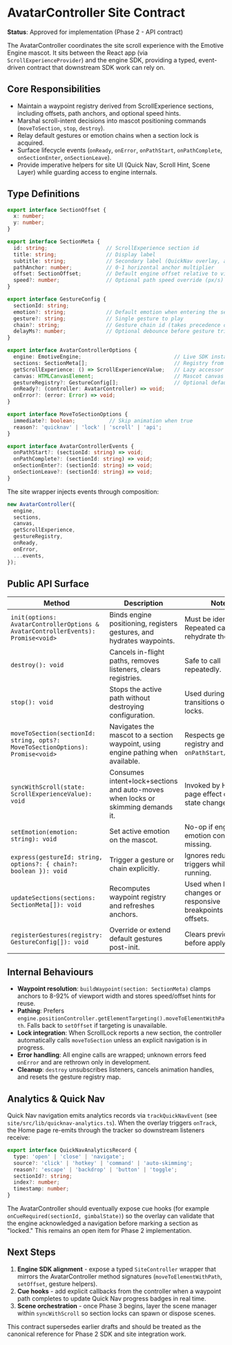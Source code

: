﻿# AvatarController Site Contract

**Status**: Approved for implementation (Phase 2 - API contract)

The AvatarController coordinates the site scroll experience with the Emotive Engine mascot. It sits between the React app (via `ScrollExperienceProvider`) and the engine SDK, providing a typed, event-driven contract that downstream SDK work can rely on.

## Core Responsibilities

- Maintain a waypoint registry derived from ScrollExperience sections, including offsets, path anchors, and optional speed hints.
- Marshal scroll-intent decisions into mascot positioning commands (`moveToSection`, `stop`, `destroy`).
- Relay default gestures or emotion chains when a section lock is acquired.
- Surface lifecycle events (`onReady`, `onError`, `onPathStart`, `onPathComplete`, `onSectionEnter`, `onSectionLeave`).
- Provide imperative helpers for site UI (Quick Nav, Scroll Hint, Scene Layer) while guarding access to engine internals.

## Type Definitions

```ts
export interface SectionOffset {
  x: number;
  y: number;
}

export interface SectionMeta {
  id: string;                   // ScrollExperience section id
  title: string;                // Display label
  subtitle: string;             // Secondary label (QuickNav overlay, analytics)
  pathAnchor: number;           // 0-1 horizontal anchor multiplier
  offset: SectionOffset;        // Default engine offset relative to viewport
  speed?: number;               // Optional path speed override (px/s)
}

export interface GestureConfig {
  sectionId: string;
  emotion?: string;             // Default emotion when entering the section
  gesture?: string;             // Single gesture to play
  chain?: string;               // Gesture chain id (takes precedence over `gesture`)
  delayMs?: number;             // Optional debounce before gesture trigger
}

export interface AvatarControllerOptions {
  engine: EmotiveEngine;                              // Live SDK instance
  sections: SectionMeta[];                            // Registry from ScrollExperienceProvider
  getScrollExperience: () => ScrollExperienceValue;   // Lazy accessor to latest intent/lock state
  canvas: HTMLCanvasElement;                          // Mascot canvas element
  gestureRegistry?: GestureConfig[];                  // Optional default gestures per section
  onReady?: (controller: AvatarController) => void;
  onError?: (error: Error) => void;
}

export interface MoveToSectionOptions {
  immediate?: boolean;           // Skip animation when true
  reason?: 'quicknav' | 'lock' | 'scroll' | 'api';
}

export interface AvatarControllerEvents {
  onPathStart?: (sectionId: string) => void;
  onPathComplete?: (sectionId: string) => void;
  onSectionEnter?: (sectionId: string) => void;
  onSectionLeave?: (sectionId: string) => void;
}
```

The site wrapper injects events through composition:

```ts
new AvatarController({
  engine,
  sections,
  canvas,
  getScrollExperience,
  gestureRegistry,
  onReady,
  onError,
  ...events,
});
```

## Public API Surface

| Method | Description | Notes |
| --- | --- | --- |
| `init(options: AvatarControllerOptions & AvatarControllerEvents): Promise<void>` | Binds engine positioning, registers gestures, and hydrates waypoints. | Must be idempotent. Repeated calls rehydrate the registry. |
| `destroy(): void` | Cancels in-flight paths, removes listeners, clears registries. | Safe to call repeatedly. |
| `stop(): void` | Stops the active path without destroying configuration. | Used during route transitions or hard locks. |
| `moveToSection(sectionId: string, opts?: MoveToSectionOptions): Promise<void>` | Navigates the mascot to a section waypoint, using engine pathing when available. | Respects gesture registry and calls `onPathStart/Complete`. |
| `syncWithScroll(state: ScrollExperienceValue): void` | Consumes intent+lock+sections and auto-moves when locks or skimming demands it. | Invoked by Home page effect on every state change. |
| `setEmotion(emotion: string): void` | Set active emotion on the mascot. | No-op if engine emotion controller missing. |
| `express(gestureId: string, options?: { chain?: boolean }): void` | Trigger a gesture or chain explicitly. | Ignores redundant triggers while chain is running. |
| `updateSections(sections: SectionMeta[]): void` | Recomputes waypoint registry and refreshes anchors. | Used when layout changes or responsive breakpoints shift offsets. |
| `registerGestures(registry: GestureConfig[]): void` | Override or extend default gestures post-init. | Clears previous map before applying. |

## Internal Behaviours

- **Waypoint resolution**: `buildWaypoint(section: SectionMeta)` clamps anchors to 8-92% of viewport width and stores speed/offset hints for reuse.
- **Pathing**: Prefers `engine.positionController.getElementTargeting().moveToElementWithPath`. Falls back to `setOffset` if targeting is unavailable.
- **Lock integration**: When ScrollLock reports a new section, the controller automatically calls `moveToSection` unless an explicit navigation is in progress.
- **Error handling**: All engine calls are wrapped; unknown errors feed `onError` and are rethrown only in development.
- **Cleanup**: `destroy` unsubscribes listeners, cancels animation handles, and resets the gesture registry map.

## Analytics & Quick Nav

Quick Nav navigation emits analytics records via `trackQuickNavEvent` (see `site/src/lib/quicknav-analytics.ts`). When the overlay triggers `onTrack`, the Home page re-emits through the tracker so downstream listeners receive:

```ts
export interface QuickNavAnalyticsRecord {
  type: 'open' | 'close' | 'navigate';
  source?: 'click' | 'hotkey' | 'command' | 'auto-skimming';
  reason?: 'escape' | 'backdrop' | 'button' | 'toggle';
  sectionId?: string;
  index?: number;
  timestamp: number;
}
```

The AvatarController should eventually expose cue hooks (for example `onCueRequired(sectionId, gimbalState)`) so the overlay can validate that the engine acknowledged a navigation before marking a section as "locked." This remains an open item for Phase 2 implementation.

## Next Steps

1. **Engine SDK alignment** - expose a typed `SiteController` wrapper that mirrors the AvatarController method signatures (`moveToElementWithPath`, `setOffset`, gesture helpers).
2. **Cue hooks** - add explicit callbacks from the controller when a waypoint path completes to update Quick Nav progress badges in real time.
3. **Scene orchestration** - once Phase 3 begins, layer the scene manager within `syncWithScroll` so section locks can spawn or dispose scenes.

This contract supersedes earlier drafts and should be treated as the canonical reference for Phase 2 SDK and site integration work.
